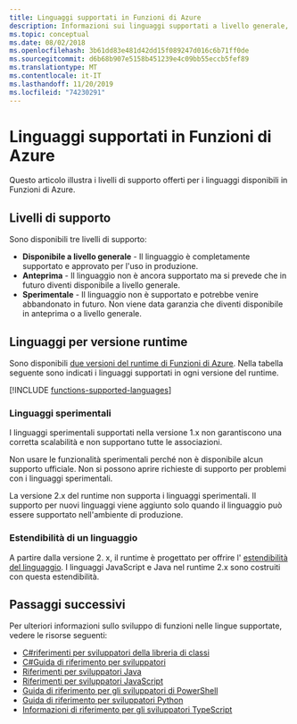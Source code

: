 ```yaml
---
title: Linguaggi supportati in Funzioni di Azure
description: Informazioni sui linguaggi supportati a livello generale, su quelli sperimentali e su quelli in anteprima.
ms.topic: conceptual
ms.date: 08/02/2018
ms.openlocfilehash: 3b61dd83e481d42dd15f089247d016c6b71ff0de
ms.sourcegitcommit: d6b68b907e5158b451239e4c09bb55eccb5fef89
ms.translationtype: MT
ms.contentlocale: it-IT
ms.lasthandoff: 11/20/2019
ms.locfileid: "74230291"
---
```

# <a name="supported-languages-in-azure-functions"></a>Linguaggi supportati in Funzioni di Azure

Questo articolo illustra i livelli di supporto offerti per i linguaggi disponibili in Funzioni di Azure.

## <a name="levels-of-support"></a>Livelli di supporto

Sono disponibili tre livelli di supporto:

* **Disponibile a livello generale** - Il linguaggio è completamente supportato e approvato per l'uso in produzione.
* **Anteprima** - Il linguaggio non è ancora supportato ma si prevede che in futuro diventi disponibile a livello generale.
* **Sperimentale** - Il linguaggio non è supportato e potrebbe venire abbandonato in futuro. Non viene data garanzia che diventi disponibile in anteprima o a livello generale.

## <a name="languages-by-runtime-version"></a>Linguaggi per versione runtime 

Sono disponibili [due versioni del runtime di Funzioni di Azure](functions-versions.md). Nella tabella seguente sono indicati i linguaggi supportati in ogni versione del runtime.

[!INCLUDE [functions-supported-languages](../../includes/functions-supported-languages.md)]

### <a name="experimental-languages"></a>Linguaggi sperimentali

I linguaggi sperimentali supportati nella versione 1.x non garantiscono una corretta scalabilità e non supportano tutte le associazioni.

Non usare le funzionalità sperimentali perché non è disponibile alcun supporto ufficiale. Non si possono aprire richieste di supporto per problemi con i linguaggi sperimentali. 

La versione 2.x del runtime non supporta i linguaggi sperimentali. Il supporto per nuovi linguaggi viene aggiunto solo quando il linguaggio può essere supportato nell'ambiente di produzione. 

### <a name="language-extensibility"></a>Estendibilità di un linguaggio

A partire dalla versione 2. x, il runtime è progettato per offrire l' [estendibilità del linguaggio](https://github.com/Azure/azure-webjobs-sdk-script/wiki/Language-Extensibility). I linguaggi JavaScript e Java nel runtime 2.x sono costruiti con questa estendibilità.

## <a name="next-steps"></a>Passaggi successivi

Per ulteriori informazioni sullo sviluppo di funzioni nelle lingue supportate, vedere le risorse seguenti:

+ [C#riferimenti per sviluppatori della libreria di classi](functions-dotnet-class-library.md)
+ [C#Guida di riferimento per sviluppatori](functions-reference-csharp.md)
+ [Riferimenti per sviluppatori Java](functions-reference-java.md)
+ [Riferimenti per sviluppatori JavaScript](functions-reference-node.md)
+ [Guida di riferimento per gli sviluppatori di PowerShell](functions-reference-powershell.md)
+ [Guida di riferimento per sviluppatori Python](functions-reference-python.md)
+ [Informazioni di riferimento per gli sviluppatori TypeScript](functions-reference-node.md#typescript)
